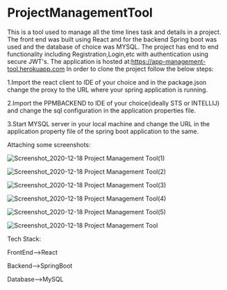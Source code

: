 # ProjectManagementTool
This is a tool used to manage all the time lines task and details in a project.
The front end was built using React and for the backend Spring boot was used and the database of choice was MYSQL.
The project has end to end functionality including Registration,Login,etc with authentication using secure JWT's.
The application is hosted at:https://app-management-tool.herokuapp.com
In order to clone the project follow the below steps:

1.Import the react client to IDE of your choice and in the package.json change the proxy to the URL where your spring application is running.

2.Import the PPMBACKEND to IDE of your choice(ideally STS or INTELLIJ) and change the sql configuration in the application properties file.

3.Start MYSQL server in your local machine and change the URL in the application property file of the spring boot application to the same.

Attaching some screenshots:

![Screenshot_2020-12-18 Project Management Tool(1)](https://user-images.githubusercontent.com/23136065/102537878-8f36ae00-40d1-11eb-8764-008767703160.png)

![Screenshot_2020-12-18 Project Management Tool(2)](https://user-images.githubusercontent.com/23136065/102537989-b42b2100-40d1-11eb-8e4c-f7e7eb6ac649.png)

![Screenshot_2020-12-18 Project Management Tool(3)](https://user-images.githubusercontent.com/23136065/102538012-bd1bf280-40d1-11eb-980a-ee9f3d9f07c0.png)

![Screenshot_2020-12-18 Project Management Tool(4)](https://user-images.githubusercontent.com/23136065/102538031-c5742d80-40d1-11eb-90e0-dcfccb17a73c.png)

![Screenshot_2020-12-18 Project Management Tool(5)](https://user-images.githubusercontent.com/23136065/102538064-cdcc6880-40d1-11eb-8028-1aa7d74896dc.png)

![Screenshot_2020-12-18 Project Management Tool](https://user-images.githubusercontent.com/23136065/102538092-dae95780-40d1-11eb-9e0f-0e1ca993034c.png)







Tech Stack:

FrontEnd-->React

Backend-->SpringBoot

Database-->MySQL

